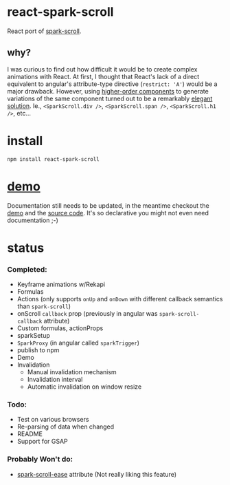 # react-spark-scroll

React port of [spark-scroll](https://github.com/gilbox/spark-scroll/). 

## why?

I was curious to find out how difficult it would be to create complex animations 
with React. At first, I thought that React's lack of a direct equivalent to 
angular's attribute-type directive (`restrict: 'A'`) would be a major drawback. However, using
[higher-order components](https://gist.github.com/sebmarkbage/ef0bf1f338a7182b6775) 
to generate variations of the same component turned out to be a remarkably
[elegant](https://github.com/gilbox/react-spark-scroll/blob/master/src/index.js#L70)
[solution](https://github.com/gilbox/react-spark-scroll/blob/master/examples/demo/app.js#L25). 
Ie., `<SparkScroll.div />`, `<SparkScroll.span />`,  `<SparkScroll.h1 />`, etc...

# install

    npm install react-spark-scroll

# [demo](http://gilbox.github.io/react-spark-scroll/examples/demo/demo.html)

Documentation still needs to be updated, in the meantime checkout the
[demo](http://gilbox.github.io/react-spark-scroll/examples/demo/demo.html)
and the [source code](https://github.com/gilbox/react-spark-scroll/blob/master/examples/demo/app.js).
It's so declarative you might not even need documentation ;-)

# status

### Completed:

- Keyframe animations w/Rekapi
- Formulas
- Actions (only supports `onUp` and `onDown` with different callback semantics than `spark-scroll`)
- onScroll `callback` prop (previously in angular was `spark-scroll-callback` attribute)
- Custom formulas, actionProps
- sparkSetup
- `SparkProxy` (in angular called `sparkTrigger`)
- publish to npm
- Demo
- Invalidation
    * Manual invalidation mechanism
    * Invalidation interval
    * Automatic invalidation on window resize

### Todo:

- Test on various browsers
- Re-parsing of data when changed
- README
- Support for GSAP

### Probably Won't do:

- [spark-scroll-ease](https://github.com/gilbox/spark-scroll/blob/master/src/spark-scroll.coffee#L213)
  attribute (Not really liking this feature)
